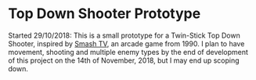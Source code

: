 # Top Down Shooter Prototype
Started 29/10/2018: This is a small prototype for a Twin-Stick Top Down Shooter, inspired by [Smash TV](https://en.wikipedia.org/wiki/Smash_TV), an arcade game from 1990. I plan to have movement, shooting and multiple enemy types by the end of development of this project on the 14th of November, 2018, but I may end up scoping down. 
